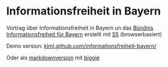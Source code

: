Informationsfreiheit in Bayern
===========================

Vortrag über Informationsfreiheit in Bayern un das [Bündnis Informationsfreiheit für Bayern](http://informationsfreiheit.org/) erstellt mit [S5](http://meyerweb.com/eric/tools/s5/) (browserbasiert)

Demo version: [klml.github.com/informationsfreiheit-bayern/](http://klml.github.com/informationsfreiheit-bayern/)

Oder als [markdownversion](index.md) mit [biggie](http://macwright.org/biggie/)
